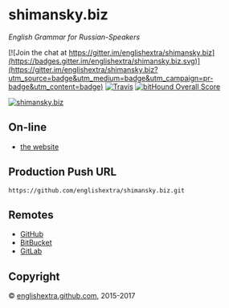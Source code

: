 # shimansky.biz

*English Grammar for Russian-Speakers*

[![Join the chat at https://gitter.im/englishextra/shimansky.biz](https://badges.gitter.im/englishextra/shimansky.biz.svg)](https://gitter.im/englishextra/shimansky.biz?utm_source=badge&utm_medium=badge&utm_campaign=pr-badge&utm_content=badge)
[![Travis](https://img.shields.io/travis/englishextra/shimansky.biz.svg)](https://github.com/englishextra/shimansky.biz)
[![bitHound Overall Score](https://www.bithound.io/github/englishextra/shimansky.biz/badges/score.svg)](https://www.bithound.io/github/englishextra/shimansky.biz)

[![shimansky.biz](https://farm3.staticflickr.com/2845/33493749130_a31948e76e_o.jpg)](https://shimansky.biz/)

## On-line

 - [the website](https://shimansky.biz/)

## Production Push URL

```
https://github.com/englishextra/shimansky.biz.git
```

## Remotes

 - [GitHub](https://github.com/englishextra/shimansky.biz)
 - [BitBucket](https://bitbucket.org/englishextra/shimansky.biz)
 - [GitLab](https://gitlab.com/englishextra/shimansky.biz)

## Copyright

© [englishextra.github.com](https://englishextra.github.com/), 2015-2017